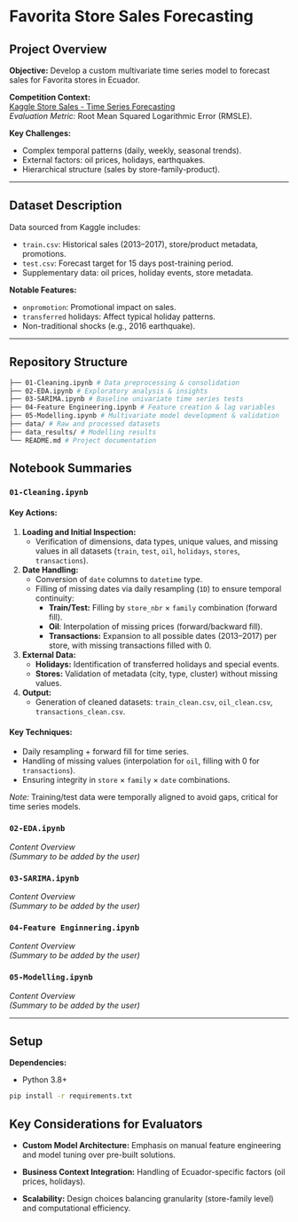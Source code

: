 # Favorita Store Sales Forecasting

## Project Overview
**Objective:** Develop a custom multivariate time series model to forecast sales for Favorita stores in Ecuador. 

**Competition Context:**  
[Kaggle Store Sales - Time Series Forecasting](https://www.kaggle.com/competitions/store-sales-time-series-forecasting)  
*Evaluation Metric:* Root Mean Squared Logarithmic Error (RMSLE).

**Key Challenges:**
- Complex temporal patterns (daily, weekly, seasonal trends).
- External factors: oil prices, holidays, earthquakes.
- Hierarchical structure (sales by store-family-product).

---

## Dataset Description
Data sourced from Kaggle includes:
- `train.csv`: Historical sales (2013–2017), store/product metadata, promotions.
- `test.csv`: Forecast target for 15 days post-training period.
- Supplementary data: oil prices, holiday events, store metadata.

**Notable Features:**
- `onpromotion`: Promotional impact on sales.
- `transferred` holidays: Affect typical holiday patterns.
- Non-traditional shocks (e.g., 2016 earthquake).

---

## Repository Structure
```bash
├── 01-Cleaning.ipynb # Data preprocessing & consolidation
├── 02-EDA.ipynb # Exploratory analysis & insights
├── 03-SARIMA.ipynb # Baseline univariate time series tests
├── 04-Feature Engineering.ipynb # Feature creation & lag variables
├── 05-Modelling.ipynb # Multivariate model development & validation
├── data/ # Raw and processed datasets
├── data_results/ # Modelling results
└── README.md # Project documentation
```

## Notebook Summaries

### `01-Cleaning.ipynb`

#### Key Actions:

1. **Loading and Initial Inspection:**
    - Verification of dimensions, data types, unique values, and missing values in all datasets (`train`, `test`, `oil`, `holidays`, `stores`, `transactions`).
2. **Date Handling:**
    - Conversion of `date` columns to `datetime` type.
    - Filling of missing dates via daily resampling (`1D`) to ensure temporal continuity:
      - **Train/Test:** Filling by `store_nbr` × `family` combination (forward fill).
      - **Oil**: Interpolation of missing prices (forward/backward fill).
      - **Transactions:** Expansion to all possible dates (2013–2017) per store, with missing transactions filled with 0.
3. **External Data:**
    - **Holidays:** Identification of transferred holidays and special events.
    - **Stores:** Validation of metadata (city, type, cluster) without missing values.
4. **Output:**
    - Generation of cleaned datasets: `train_clean.csv`, `oil_clean.csv`, `transactions_clean.csv`.

#### Key Techniques:

- Daily resampling + forward fill for time series.
- Handling of missing values (interpolation for `oil`, filling with 0 for `transactions`).
- Ensuring integrity in `store` × `family` × `date` combinations.

*Note:* Training/test data were temporally aligned to avoid gaps, critical for time series models.


### `02-EDA.ipynb`
*Content Overview*  
*(Summary to be added by the user)*  

### `03-SARIMA.ipynb`
*Content Overview*  
*(Summary to be added by the user)*  

### `04-Feature Enginnering.ipynb`
*Content Overview*  
*(Summary to be added by the user)*  

### `05-Modelling.ipynb`
*Content Overview*  
*(Summary to be added by the user)*  

---

## Setup
**Dependencies:**  
- Python 3.8+

```bash
pip install -r requirements.txt
```

## Key Considerations for Evaluators

- **Custom Model Architecture:** Emphasis on manual feature engineering and model tuning over pre-built solutions.

- **Business Context Integration:** Handling of Ecuador-specific factors (oil prices, holidays).

- **Scalability:** Design choices balancing granularity (store-family level) and computational efficiency.

